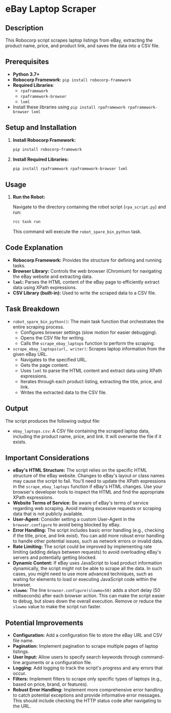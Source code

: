 # eBay Laptop Scraper

## Description

This Robocorp script scrapes laptop listings from eBay, extracting the product name, price, and product link, and saves the data into a CSV file.

## Prerequisites

*   **Python 3.7+**
*   **Robocorp Framework**: `pip install robocorp-framework`
*   **Required Libraries**:
    *   `rpaframework`
    *   `rpaframework-browser`
    *   `lxml`
*   Install these libraries using `pip install rpaframework rpaframework-browser lxml`

## Setup and Installation

1.  **Install Robocorp Framework:**
    ```bash
    pip install robocorp-framework
    ```

2.  **Install Required Libraries:**
    ```bash
    pip install rpaframework rpaframework-browser lxml
    ```

## Usage

1.  **Run the Robot:**

    Navigate to the directory containing the robot script (`rpa_script.py`) and run:

    ```bash
    rcc task run
    ```

    This command will execute the `robot_spare_bin_python` task.

## Code Explanation

*   **Robocorp Framework:** Provides the structure for defining and running tasks.
*   **Browser Library:** Controls the web browser (Chromium) for navigating the eBay website and extracting data.
*   **`lxml`:** Parses the HTML content of the eBay page to efficiently extract data using XPath expressions.
*   **CSV Library (built-in):** Used to write the scraped data to a CSV file.

## Task Breakdown

*   `robot_spare_bin_python()`: The main task function that orchestrates the entire scraping process.
    *   Configures browser settings (slow motion for easier debugging).
    *   Opens the CSV file for writing.
    *   Calls the `scrape_ebay_laptops` function to perform the scraping.
*   `scrape_ebay_laptops(url, writer)`: Scrapes laptop information from the given eBay URL.
    *   Navigates to the specified URL.
    *   Gets the page content.
    *   Uses `lxml` to parse the HTML content and extract data using XPath expressions.
    *   Iterates through each product listing, extracting the title, price, and link.
    *   Writes the extracted data to the CSV file.

## Output

The script produces the following output file:

*   `ebay_laptops.csv`: A CSV file containing the scraped laptop data, including the product name, price, and link.  It will overwrite the file if it exists.

## Important Considerations

*   **eBay's HTML Structure:** The script relies on the specific HTML structure of the eBay website. Changes to eBay's layout or class names may cause the script to fail. You'll need to update the XPath expressions in the `scrape_ebay_laptops` function if eBay's HTML changes. Use your browser's developer tools to inspect the HTML and find the appropriate XPath expressions.
*   **Website Terms of Service:** Be aware of eBay's terms of service regarding web scraping. Avoid making excessive requests or scraping data that is not publicly available.
*   **User-Agent:** Consider setting a custom User-Agent in the `browser.configure` to avoid being blocked by eBay.
*   **Error Handling:** The script includes basic error handling (e.g., checking if the title, price, and link exist). You can add more robust error handling to handle other potential issues, such as network errors or invalid data.
*   **Rate Limiting:**  The script could be improved by implementing rate limiting (adding delays between requests) to avoid overloading eBay's servers and potentially getting blocked.
*   **Dynamic Content:** If eBay uses JavaScript to load product information dynamically, the script might not be able to scrape all the data. In such cases, you might need to use more advanced techniques, such as waiting for elements to load or executing JavaScript code within the browser.
*   **`slowmo`**:  The line `browser.configure(slowmo=50)` adds a short delay (50 milliseconds) after each browser action. This can make the script easier to debug, but slows down the overall execution.  Remove or reduce the `slowmo` value to make the script run faster.

## Potential Improvements

*   **Configuration:** Add a configuration file to store the eBay URL and CSV file name.
*   **Pagination:** Implement pagination to scrape multiple pages of laptop listings.
*   **User Input:** Allow users to specify search keywords through command-line arguments or a configuration file.
*   **Logging:** Add logging to track the script's progress and any errors that occur.
*   **Filters:**  Implement filters to scrape only specific types of laptops (e.g., based on price, brand, or features).
*   **Robust Error Handling:**  Implement more comprehensive error handling to catch potential exceptions and provide informative error messages.  This should include checking the HTTP status code after navigating to the URL.
